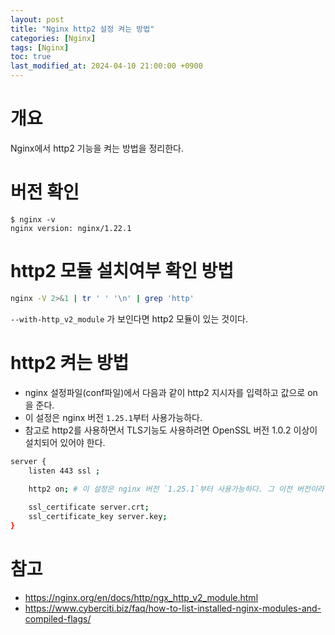 ```yaml
---
layout: post
title: "Nginx http2 설정 켜는 방법"
categories: [Nginx]
tags: [Nginx]
toc: true
last_modified_at: 2024-04-10 21:00:00 +0900
---
```


# 개요
Nginx에서 http2 기능을 켜는 방법을 정리한다. 


# 버전 확인

```
$ nginx -v
nginx version: nginx/1.22.1
```

# http2 모듈 설치여부 확인 방법

```sh
nginx -V 2>&1 | tr ' ' '\n' | grep 'http'
```

`--with-http_v2_module` 가 보인다면 http2 모듈이 있는 것이다. 

# http2 켜는 방법
- nginx 설정파일(conf파일)에서 다음과 같이 http2 지시자를 입력하고 값으로 on을 준다. 
- 이 설정은 nginx 버전 `1.25.1`부터 사용가능하다. 
- 참고로 http2를 사용하면서 TLS기능도 사용하려면 OpenSSL 버전 1.0.2 이상이 설치되어 있어야 한다. 

```sh
server {
    listen 443 ssl ;
    
    http2 on; # 이 설정은 nginx 버전 `1.25.1`부터 사용가능하다. 그 이전 버전이라면 listen 지시자에 값으로 http2를 추가해주면 된다. 

    ssl_certificate server.crt;
    ssl_certificate_key server.key;
}
```


# 참고 
- https://nginx.org/en/docs/http/ngx_http_v2_module.html
- https://www.cyberciti.biz/faq/how-to-list-installed-nginx-modules-and-compiled-flags/